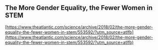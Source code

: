 ## The More Gender Equality, the Fewer Women in STEM
  
  [https://www.theatlantic.com/science/archive/2018/02/the-more-gender-equality-the-fewer-women-in-stem/553592/?utm_source=atlfb](https://www.theatlantic.com/science/archive/2018/02/the-more-gender-equality-the-fewer-women-in-stem/553592/?utm_source=atlfb)
